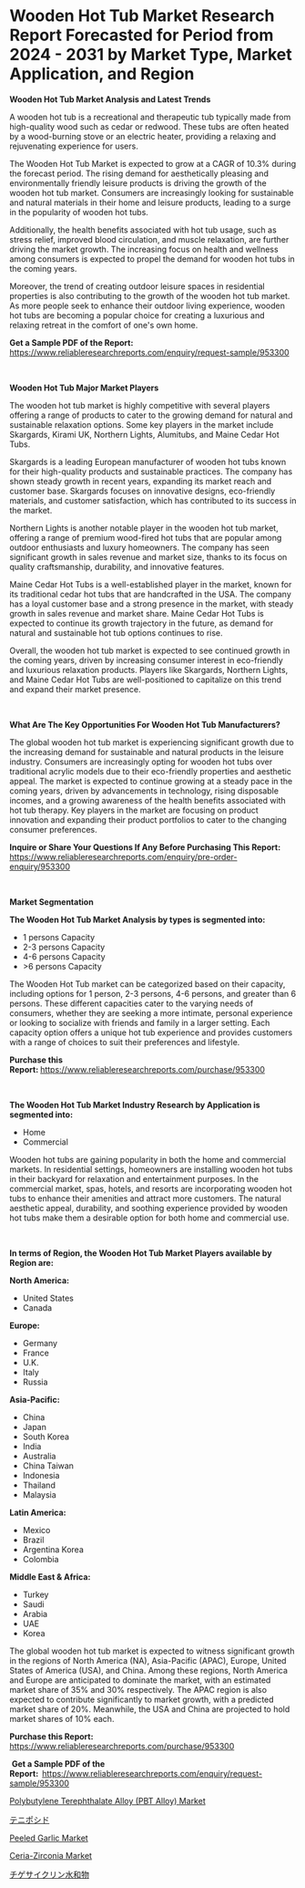 <p><h1>Wooden Hot Tub Market Research Report Forecasted for Period from 2024 -  2031 by Market Type, Market Application, and Region</h1></p><p><strong>Wooden Hot Tub Market Analysis and Latest Trends</strong></p>
<p><p>A wooden hot tub is a recreational and therapeutic tub typically made from high-quality wood such as cedar or redwood. These tubs are often heated by a wood-burning stove or an electric heater, providing a relaxing and rejuvenating experience for users.</p><p>The Wooden Hot Tub Market is expected to grow at a CAGR of 10.3% during the forecast period. The rising demand for aesthetically pleasing and environmentally friendly leisure products is driving the growth of the wooden hot tub market. Consumers are increasingly looking for sustainable and natural materials in their home and leisure products, leading to a surge in the popularity of wooden hot tubs.</p><p>Additionally, the health benefits associated with hot tub usage, such as stress relief, improved blood circulation, and muscle relaxation, are further driving the market growth. The increasing focus on health and wellness among consumers is expected to propel the demand for wooden hot tubs in the coming years.</p><p>Moreover, the trend of creating outdoor leisure spaces in residential properties is also contributing to the growth of the wooden hot tub market. As more people seek to enhance their outdoor living experience, wooden hot tubs are becoming a popular choice for creating a luxurious and relaxing retreat in the comfort of one's own home.</p></p>
<p><strong>Get a Sample PDF of the Report:&nbsp;</strong> <a href="https://www.reliableresearchreports.com/enquiry/request-sample/953300">https://www.reliableresearchreports.com/enquiry/request-sample/953300</a></p>
<p>&nbsp;</p>
<p><strong>Wooden Hot Tub Major Market Players</strong></p>
<p><p>The wooden hot tub market is highly competitive with several players offering a range of products to cater to the growing demand for natural and sustainable relaxation options. Some key players in the market include Skargards, Kirami UK, Northern Lights, Alumitubs, and Maine Cedar Hot Tubs.</p><p>Skargards is a leading European manufacturer of wooden hot tubs known for their high-quality products and sustainable practices. The company has shown steady growth in recent years, expanding its market reach and customer base. Skargards focuses on innovative designs, eco-friendly materials, and customer satisfaction, which has contributed to its success in the market.</p><p>Northern Lights is another notable player in the wooden hot tub market, offering a range of premium wood-fired hot tubs that are popular among outdoor enthusiasts and luxury homeowners. The company has seen significant growth in sales revenue and market size, thanks to its focus on quality craftsmanship, durability, and innovative features.</p><p>Maine Cedar Hot Tubs is a well-established player in the market, known for its traditional cedar hot tubs that are handcrafted in the USA. The company has a loyal customer base and a strong presence in the market, with steady growth in sales revenue and market share. Maine Cedar Hot Tubs is expected to continue its growth trajectory in the future, as demand for natural and sustainable hot tub options continues to rise.</p><p>Overall, the wooden hot tub market is expected to see continued growth in the coming years, driven by increasing consumer interest in eco-friendly and luxurious relaxation products. Players like Skargards, Northern Lights, and Maine Cedar Hot Tubs are well-positioned to capitalize on this trend and expand their market presence.</p></p>
<p>&nbsp;</p>
<p><strong>What Are The Key Opportunities For Wooden Hot Tub Manufacturers?</strong></p>
<p><p>The global wooden hot tub market is experiencing significant growth due to the increasing demand for sustainable and natural products in the leisure industry. Consumers are increasingly opting for wooden hot tubs over traditional acrylic models due to their eco-friendly properties and aesthetic appeal. The market is expected to continue growing at a steady pace in the coming years, driven by advancements in technology, rising disposable incomes, and a growing awareness of the health benefits associated with hot tub therapy. Key players in the market are focusing on product innovation and expanding their product portfolios to cater to the changing consumer preferences.</p></p>
<p><strong>Inquire or Share Your Questions If Any Before Purchasing This Report:</strong> <a href="https://www.reliableresearchreports.com/enquiry/pre-order-enquiry/953300">https://www.reliableresearchreports.com/enquiry/pre-order-enquiry/953300</a></p>
<p>&nbsp;</p>
<p><strong>Market Segmentation</strong></p>
<p><strong>The Wooden Hot Tub Market Analysis by types is segmented into:</strong></p>
<p><ul><li>1 persons Capacity</li><li>2-3 persons Capacity</li><li>4-6 persons Capacity</li><li>>6 persons Capacity</li></ul></p>
<p><p>The Wooden Hot Tub market can be categorized based on their capacity, including options for 1 person, 2-3 persons, 4-6 persons, and greater than 6 persons. These different capacities cater to the varying needs of consumers, whether they are seeking a more intimate, personal experience or looking to socialize with friends and family in a larger setting. Each capacity option offers a unique hot tub experience and provides customers with a range of choices to suit their preferences and lifestyle.</p></p>
<p><strong>Purchase this Report:&nbsp;</strong><a href="https://www.reliableresearchreports.com/purchase/953300">https://www.reliableresearchreports.com/purchase/953300</a></p>
<p>&nbsp;</p>
<p><strong>The Wooden Hot Tub Market Industry Research by Application is segmented into:</strong></p>
<p><ul><li>Home</li><li>Commercial</li></ul></p>
<p><p>Wooden hot tubs are gaining popularity in both the home and commercial markets. In residential settings, homeowners are installing wooden hot tubs in their backyard for relaxation and entertainment purposes. In the commercial market, spas, hotels, and resorts are incorporating wooden hot tubs to enhance their amenities and attract more customers. The natural aesthetic appeal, durability, and soothing experience provided by wooden hot tubs make them a desirable option for both home and commercial use.</p></p>
<p>&nbsp;</p>
<p><strong>In terms of Region, the Wooden Hot Tub Market Players available by Region are:</strong></p>
<p>
    <p> <strong> North America: </strong>
        <ul>
            <li>United States</li>
            <li>Canada</li>
        </ul>
        </p> 
    <p> <strong> Europe: </strong>
        <ul>
            <li>Germany</li>
            <li>France</li>
            <li>U.K.</li>
            <li>Italy</li>
            <li>Russia</li>
        </ul>
        </p> 
    <p> <strong> Asia-Pacific: </strong>
        <ul>
            <li>China</li>
            <li>Japan</li>
            <li>South Korea</li>
            <li>India</li>
            <li>Australia</li>
            <li>China Taiwan</li>
            <li>Indonesia</li>
            <li>Thailand</li>
            <li>Malaysia</li>
        </ul>
        </p> 
    <p> <strong> Latin America: </strong>
        <ul>
            <li>Mexico</li>
            <li>Brazil</li>
            <li>Argentina Korea</li>
            <li>Colombia</li>
        </ul>
        </p> 
    <p> <strong> Middle East & Africa: </strong>
        <ul>
            <li>Turkey</li>
            <li>Saudi</li>
            <li>Arabia</li>
            <li>UAE</li>
            <li>Korea</li>
        </ul>
    </p>
    </p>
<p><p>The global wooden hot tub market is expected to witness significant growth in the regions of North America (NA), Asia-Pacific (APAC), Europe, United States of America (USA), and China. Among these regions, North America and Europe are anticipated to dominate the market, with an estimated market share of 35% and 30% respectively. The APAC region is also expected to contribute significantly to market growth, with a predicted market share of 20%. Meanwhile, the USA and China are projected to hold market shares of 10% each.</p></p>
<p><strong>Purchase this Report: </strong><a href="https://www.reliableresearchreports.com/purchase/953300">https://www.reliableresearchreports.com/purchase/953300</a></p>
<p>&nbsp;<strong>Get a Sample PDF of the Report:&nbsp;&nbsp;</strong><a href="https://www.reliableresearchreports.com/enquiry/request-sample/953300">https://www.reliableresearchreports.com/enquiry/request-sample/953300</a></p>
<p><strong></strong></p>
<p><p><a href="https://issuu.com/reportprime-2/docs/polybutylene-terephthalate-alloy-pbt-alloy-market-">Polybutylene Terephthalate Alloy (PBT Alloy) Market</a></p><p><a href="https://github.com/gfggqjbfys368009/Market-Research-Report-List-1/blob/main/60903345803.md">テニポシド</a></p><p><a href="https://github.com/Angelnienowdseej3e45z3p8c/Market-Research-Report-List-1/blob/main/peeled-garlic-market.md">Peeled Garlic Market</a></p><p><a href="https://issuu.com/reportprime-2/docs/ceria-zirconia-market-size-2030.pptx">Ceria-Zirconia Market</a></p><p><a href="https://github.com/vlcostes/Market-Research-Report-List-1/blob/main/47994905804.md">チゲサイクリン水和物</a></p></p>